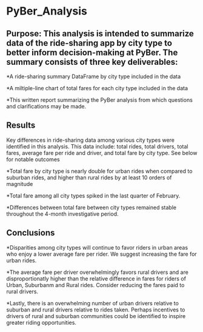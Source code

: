# PyBer_Analysis

## Purpose: This analysis is intended to summarize data of the ride-sharing app by city type to better inform decision-making at PyBer. The summary consists of three key deliverables:

  *A ride-sharing summary DataFrame by city type included in the data
  
  *A miltiple-line chart of total fares for each city type included in the data
  
  *This written report summarizing the PyBer analysis from which questions and clarifications may be made.
  
## Results

  Key differences in ride-sharing data among various city types were identified in this analysis. This data include: total rides, total drivers, total fares, average fare per ride and driver, and total fare by city type. See below for notable outcomes
  
  *Total fare by city type is nearly double for urban rides when compared to suburban rides, and higher than rural rides by at least 10 orders of magnitude
  
  *Total fare among all city types spiked in the last quarter of February.
  
  *Differences between total fare between city types remained stable throughout the 4-month investigative period.
  
## Conclusions

  *Disparities among city types will continue to favor riders in urban areas who enjoy a lower average fare per rider. We suggest increasing the fare for urban rides.
  
  *The average fare per driver overwhelmingly favors rural drivers and are disproportionatly higher than the relative difference in fares for riders of Urban, Suburbanm and Rural rides. Consider reducing the fares paid to rural drivers.
  
  *Lastly, there is an overwhelming number of urban drivers relative to suburban and rural drivers relative to rides taken. Perhaps incentives to drivers of rural and suburban communities could be identified to inspire greater riding opportunities.
